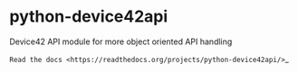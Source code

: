 python-device42api
==================

Device42 API module for more object oriented API handling

`Read the docs <https://readthedocs.org/projects/python-device42api/>`_
